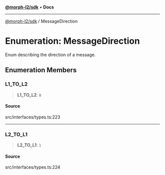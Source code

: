 [**@morph-l2/sdk**](../README.md) • **Docs**

***

[@morph-l2/sdk](../globals.md) / MessageDirection

# Enumeration: MessageDirection

Enum describing the direction of a message.

## Enumeration Members

### L1\_TO\_L2

> **L1\_TO\_L2**: `0`

#### Source

src/interfaces/types.ts:223

***

### L2\_TO\_L1

> **L2\_TO\_L1**: `1`

#### Source

src/interfaces/types.ts:224
